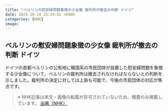 ```yaml
---
title: "ベルリンの慰安婦問題象徴の少女像 裁判所が撤去の判断 ドイツ"
date: 2025-10-14 23:39:52 +0900
categories: [NHK]
image: 
---
```

## ベルリンの慰安婦問題象徴の少女像 裁判所が撤去の判断 ドイツ

ドイツの首都ベルリンの公有地に韓国系の市民団体が設置した慰安婦問題を象徴する少女像について、ベルリンの裁判所は撤去されなければならないとの判断を示しました。裁判所の決定に対しては上訴も可能で、今後の市民団体の対応が焦点です。

> ※ NHK記事は本文・画像の転載が許可されていないため、概要のみ掲載しています。
[出典（NHK）](http://www3.nhk.or.jp/news/html/20251015/k10014949651000.html)
